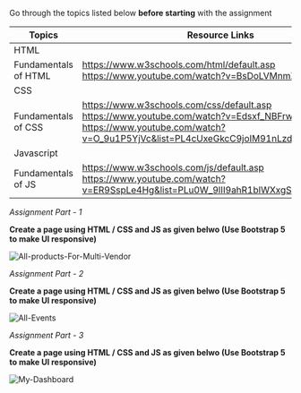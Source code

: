 Go through the topics listed below **before starting** with the assignment

| Topics               | Resource Links                                                                                                                                                            |
|----------------------|---------------------------------------------------------------------------------------------------------------------------------------------------------------------------|
| HTML                 |                                                                                                                                                                           |
| Fundamentals of HTML | https://www.w3schools.com/html/default.asp </br> https://www.youtube.com/watch?v=BsDoLVMnmZs                                                                                    |
| CSS                  |                                                                                                                                                                           |
| Fundamentals of CSS  | https://www.w3schools.com/css/default.asp </br> https://www.youtube.com/watch?v=Edsxf_NBFrw </br> https://www.youtube.com/watch?v=O_9u1P5YjVc&list=PL4cUxeGkcC9joIM91nLzd_qaH_AimmdAR |
| Javascript           |                                                                                                                                                                           |
| Fundamentals of JS   | https://www.w3schools.com/js/default.asp </br> https://www.youtube.com/watch?v=ER9SspLe4Hg&list=PLu0W_9lII9ahR1blWXxgSlL4y9iQBnLpR                                              |                                          |

*Assignment Part - 1*

**Create a page using HTML / CSS and JS as given belwo (Use Bootstrap 5 to make UI responsive)**

![All-products-For-Multi-Vendor](https://user-images.githubusercontent.com/19546819/215413324-9670d53e-4ffa-4a18-b0a0-0cc99dd62c7a.png)


*Assignment Part - 2*

**Create a page using HTML / CSS and JS as given belwo (Use Bootstrap 5 to make UI responsive)**

![All-Events](https://user-images.githubusercontent.com/19546819/215413824-d3eabee0-22dc-4624-ae73-293159f5e62f.png)


*Assignment Part - 3*

**Create a page using HTML / CSS and JS as given belwo (Use Bootstrap 5 to make UI responsive)**

![My-Dashboard](https://user-images.githubusercontent.com/19546819/215414068-61b12d40-555c-4e1e-8763-35a729cc197d.png)
